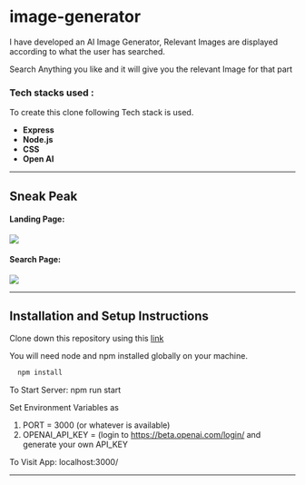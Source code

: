 # image-generator
I have developed an AI Image Generator, Relevant Images are displayed according to what the user has searched.

Search Anything you like and it will give you the relevant Image for that part 
### Tech stacks used :
To create this clone following Tech stack is used.

*  **Express** 
*  **Node.js** 
*  **CSS** 
*  **Open AI** 
<hr/>

## Sneak Peak

#### Landing Page:
<img src="https://i.imgur.com/ffUEGh1.png"/>

#### Search Page:
<img src="https://i.imgur.com/yDkHcym.png"/>
<hr/>

## Installation and Setup Instructions
Clone down this repository using this <a href="https://github.com/aniketbisht24/image-generator">link</a>

You will need node and npm installed globally on your machine. 

```bash
  npm install
```

To Start Server: npm run start

Set Environment Variables as 
1) PORT = 3000 (or whatever is available)
2) OPENAI_API_KEY = (login to https://beta.openai.com/login/ and generate your own API_KEY
 
To Visit App: localhost:3000/

<hr/>
